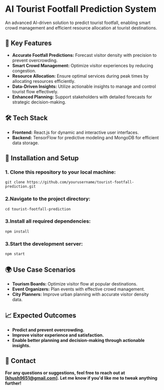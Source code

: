 # AI Tourist Footfall Prediction System

An advanced AI-driven solution to predict tourist footfall, enabling smart crowd management and efficient resource allocation at tourist destinations.

## 🌟 Key Features
- **Accurate Footfall Predictions:** Forecast visitor density with precision to prevent overcrowding.  
- **Smart Crowd Management:** Optimize visitor experiences by reducing congestion.  
- **Resource Allocation:** Ensure optimal services during peak times by allocating resources efficiently.  
- **Data-Driven Insights:** Utilize actionable insights to manage and control tourist flow effectively.  
- **Enhanced Planning:** Support stakeholders with detailed forecasts for strategic decision-making.

## 🛠️ Tech Stack
- **Frontend:** React.js for dynamic and interactive user interfaces.  
- **Backend:** TensorFlow for predictive modeling and MongoDB for efficient data storage.  

## 🚀 Installation and Setup
### 1. Clone this repository to your local machine:  
   ```
   git clone https://github.com/yourusername/tourist-footfall-prediction.git
   ```
### 2.Navigate to the project directory:
```
cd tourist-footfall-prediction
```
### 3.Install all required dependencies:
```
npm install
```
### 3.Start the development server:
```
npm start
```

## 🌍 Use Case Scenarios
- **Tourism Boards:** Optimize visitor flow at popular destinations.
- **Event Organizers:** Plan events with effective crowd management.
- **City Planners:** Improve urban planning with accurate visitor density data.

## 📈 Expected Outcomes
- **Predict and prevent overcrowding.**
- **Improve visitor experience and satisfaction.**
- **Enable better planning and decision-making through actionable insights.**

## 📧 Contact
**For any questions or suggestions, feel free to reach out at [khush9651@gmail.com].**
**Let me know if you'd like me to tweak anything further!**





